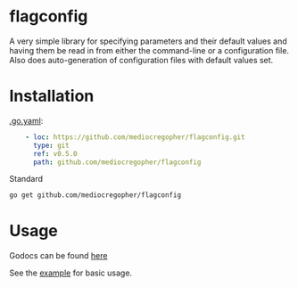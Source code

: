 # flagconfig

A very simple library for specifying parameters and their default values and
having them be read in from either the command-line or a configuration file.
Also does auto-generation of configuration files with default values set.

# Installation

[.go.yaml][goat]:
```yaml
    - loc: https://github.com/mediocregopher/flagconfig.git
      type: git
      ref: v0.5.0
      path: github.com/mediocregopher/flagconfig
```

Standard
```bash
go get github.com/mediocregopher/flagconfig
```

# Usage

Godocs can be found
[here][godocs]

See the [example][example] for basic usage.

[godocs]: http://godoc.org/github.com/mediocregopher/flagconfig
[example]: /example
[goat]: https://github.com/mediocregopher/goat
